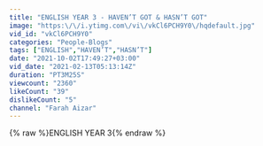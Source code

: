 ```yaml
---
title: "ENGLISH YEAR 3 - HAVEN’T GOT & HASN’T GOT"
image: "https:\/\/i.ytimg.com\/vi\/vkCl6PCH9Y0\/hqdefault.jpg"
vid_id: "vkCl6PCH9Y0"
categories: "People-Blogs"
tags: ["ENGLISH","HAVEN’T","HASN’T"]
date: "2021-10-02T17:49:27+03:00"
vid_date: "2021-02-13T05:13:14Z"
duration: "PT3M25S"
viewcount: "2360"
likeCount: "39"
dislikeCount: "5"
channel: "Farah Aizar"
---
```

{% raw %}ENGLISH YEAR 3{% endraw %}
